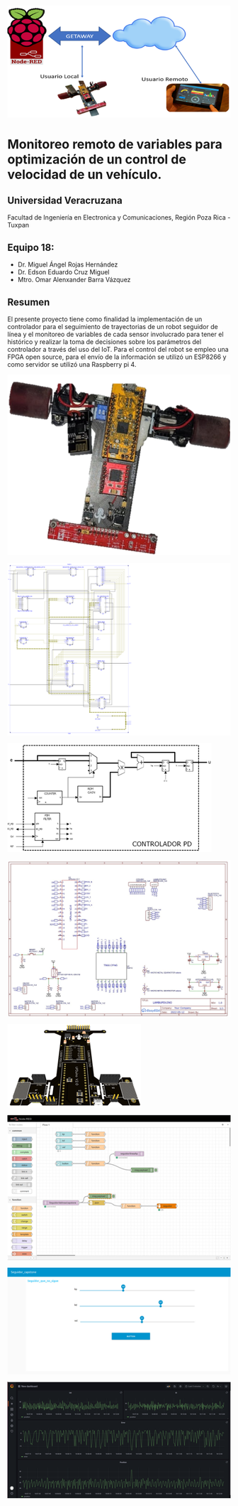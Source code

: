 ![CAPSTONE](IMAGENES/DESCRIPCION_GENERAL.png)
# Monitoreo remoto de variables para optimización de un control de velocidad de un vehículo.
## Universidad Veracruzana                                                                                                                                     
Facultad de Ingeniería en Electronica y Comunicaciones, Región Poza Rica - Tuxpan
## Equipo 18:
* Dr. Miguel Ángel Rojas Hernández
* Dr. Edson Eduardo Cruz Miguel
* Mtro. Omar Alenxander Barra Vázquez

## Resumen
El presente proyecto tiene como finalidad la implementación de un controlador para el seguimiento de trayectorias de un robot seguidor de línea y el monitoreo de variables de cada sensor involucrado para tener el histórico y realizar la toma de decisiones sobre los parámetros del controlador a través del uso del IoT. Para el control del robot se empleo una FPGA open source, para el envío de la información se utilizó un ESP8266 y como servidor se utilizó una Raspberry pi 4.

![CAPSTONE](IMAGENES/LAMBUPDUINO.png)




![CAPSTONE](IMAGENES/RTL_FPGA.png)

![CAPSTONE](IMAGENES/CONTROL_PD.png)


![CAPSTONE](IMAGENES/ESQUEMATICO_PCB.jpg)


![CAPSTONE](IMAGENES/PCB.png)


![CAPSTONE](IMAGENES/FLOW_NODE_RED.png)


![CAPSTONE](IMAGENES/DASHBOARD_FPGA.jpeg)


![CAPSTONE](IMAGENES/GRAFANA.png)

